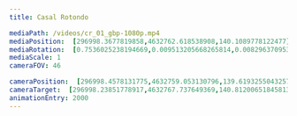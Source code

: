 ```yaml
---
title: Casal Rotondo

mediaPath: /videos/cr_01_gbp-1080p.mp4
mediaPosition:  [296998.3677819858,4632762.618538908,140.1089778122477]
mediaRotation:  [0.7536025238194669,0.009513205668265814,0.008296370953249229,0.6572091792114967]
mediaScale: 1
cameraFOV: 46

cameraPosition:  [296998.4578131775,4632759.053130796,139.61932550432576]
cameraTarget:  [296998.23851778917,4632767.737649369,140.81200651845813]
animationEntry: 2000
---
```


